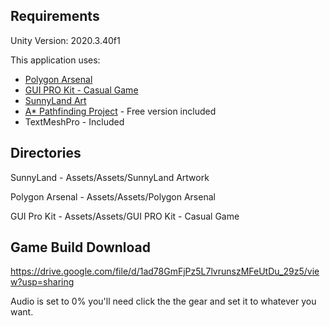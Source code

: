 ## Requirements
Unity Version: 2020.3.40f1

This application uses: 
* [Polygon Arsenal](https://assetstore.unity.com/packages/vfx/particles/polygon-arsenal-109286)
* [GUI PRO Kit - Casual Game](https://assetstore.unity.com/packages/2d/gui/gui-pro-casual-game-176695)
* [SunnyLand Art](https://assetstore.unity.com/packages/2d/characters/sunny-land-103349)
* [A* Pathfinding Project](https://arongranberg.com/astar/) - Free version included
* TextMeshPro - Included

## Directories
SunnyLand - Assets/Assets/SunnyLand Artwork

Polygon Arsenal - Assets/Assets/Polygon Arsenal

GUI Pro Kit - Assets/Assets/GUI PRO Kit - Casual Game


## Game Build Download
https://drive.google.com/file/d/1ad78GmFjPz5L7lvrunszMFeUtDu_29z5/view?usp=sharing

Audio is set to 0% you'll need click the the gear and set it to whatever you want.
